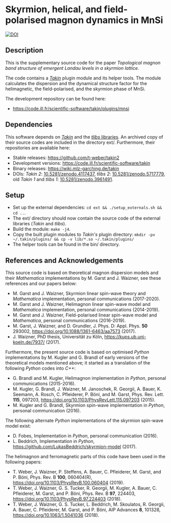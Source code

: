 # Skyrmion, helical, and field-polarised magnon dynamics in MnSi

[![DOI](https://zenodo.org/badge/DOI/10.5281/zenodo.5718363.svg)](https://doi.org/10.5281/zenodo.5718363)


## Description
This is the supplementary source code for the paper
*Topological magnon band structure of emergent Landau levels in a skyrmion lattice*.

The code contains a [*Takin*](https://doi.org/10.5281/zenodo.4117437) plugin module and its helper tools.
The module calculates the dispersion and the dynamical structure factor for the helimagnetic, the field-polarised, and the skyrmion phase of MnSi.

The development repository can be found here:
- https://code.ill.fr/scientific-software/takin/plugins/mnsi


## Dependencies
This software depends on [*Takin*](https://doi.org/10.5281/zenodo.4117437) and the [*tlibs* libraries](https://doi.org/10.5281/zenodo.5717779).
An archived copy of their source codes are included in the directory ext/.
Furthermore, their repositories are available here:
- Stable releases: https://github.com/t-weber/takin2
- Development versions: https://code.ill.fr/scientific-software/takin
- Binary releases: https://wiki.mlz-garching.de/takin
- DOIs: *Takin 2*: [10.5281/zenodo.4117437](https://doi.org/10.5281/zenodo.4117437), *tlibs 2*: [10.5281/zenodo.5717779](https://doi.org/10.5281/zenodo.5717779), old *Takin 1* and *tlibs 1*: [10.5281/zenodo.3961491](https://doi.org/10.5281/zenodo.3961491).


## Setup
- Set up the external dependencies: `cd ext && ./setup_externals.sh && cd ..`.
- The ext/ directory should now contain the source code of the external libraries (*Takin* and *tlibs*).
- Build the module: `make -j4`.
- Copy the built plugin modules to *Takin's* plugin directory: `mkdir -pv ~/.takin/plugins/ && cp -v lib/*.so ~/.takin/plugins/`
- The helper tools can be found in the bin/ directory.


## References and Acknowledgements
This source code is based on theoretical magnon dispersion models and their *Mathematica* implementations by M. Garst and J. Waizner, see these references and our papers below:
- M. Garst and J. Waizner, Skyrmion linear spin-wave theory and *Mathematica* implementation, personal communications (2017-2020).
- M. Garst and J. Waizner, Helimagnon linear spin-wave model and *Mathematica* implementation, personal communications (2014-2019).
- M. Garst and J. Waizner, Field-polarised linear spin-wave model and *Mathematica*, personal communications (2016-2019).
- M. Garst, J. Waizner, and D. Grundler, J. Phys. D: Appl. Phys. **50** 293002, https://doi.org/10.1088/1361-6463/aa7573 (2017).
- J. Waizner, PhD thesis, Universität zu Köln, https://kups.ub.uni-koeln.de/7937/ (2017).

Furthermore, the present source code is based on optimised *Python* implementations by M. Kugler and G. Brandl of early versions of the theoretical models mentioned above; it started as a translation of the following *Python* codes into *C++*:
- G. Brandl and M. Kugler, Helimagnon implementation in *Python*, personal communications (2015-2016).
- M. Kugler, G. Brandl, J. Waizner, M. Janoschek, R. Georgii, A. Bauer, K. Seemann, A. Rosch, C. Pfleiderer, P. Böni, and M. Garst, Phys. Rev. Lett. **115**, 097203, https://doi.org/10.1103/PhysRevLett.115.097203 (2015).
- M. Kugler and G. Brandl, Skyrmion spin-wave implementation in *Python*, personal communication (2016).

The following alternate *Python* implementations of the skyrmion spin-wave model exist:
- D. Fobes, Implementation in *Python*, personal communication (2016).
- L. Beddrich, Implementation in *Python*, https://github.com/LukasBeddrich/skyrmion-model (2017).

The helimagnon and ferromagnetic parts of this code have been used in the following papers:
- T. Weber, J. Waizner, P. Steffens, A. Bauer, C. Pfleiderer, M. Garst, and P. Böni, Phys. Rev. B **100**, 060404(R), https://doi.org/10.1103/PhysRevB.100.060404 (2019).
- T. Weber, J. Waizner, G. S. Tucker, R. Georgii, M. Kugler, A. Bauer, C. Pfleiderer, M. Garst, and P. Böni, Phys. Rev. B **97**, 224403, https://doi.org/10.1103/PhysRevB.97.224403 (2018).
- T. Weber, J. Waizner, G. S. Tucker, L. Beddrich, M. Skoulatos, R. Georgii, A. Bauer, C. Pfleiderer, M. Garst, and P. Böni, AIP Advances **8**, 101328, https://doi.org/10.1063/1.5041036 (2018).
